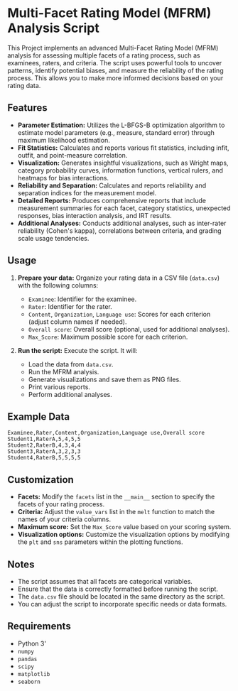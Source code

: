 
# Multi-Facet Rating Model (MFRM) Analysis Script


This Project implements an advanced Multi-Facet Rating Model (MFRM) analysis for assessing multiple facets of a rating process, such as examinees, raters, and criteria. The script uses powerful tools to uncover patterns, identify potential biases, and measure the reliability of the rating process. This allows you to make more informed decisions based on your rating data.

## Features

- **Parameter Estimation:** Utilizes the L-BFGS-B optimization algorithm to estimate model parameters (e.g., measure, standard error) through maximum likelihood estimation.
- **Fit Statistics:** Calculates and reports various fit statistics, including infit, outfit, and point-measure correlation.
- **Visualization:** Generates insightful visualizations, such as Wright maps, category probability curves, information functions, vertical rulers, and heatmaps for bias interactions.
- **Reliability and Separation:** Calculates and reports reliability and separation indices for the measurement model.
- **Detailed Reports:** Produces comprehensive reports that include measurement summaries for each facet, category statistics, unexpected responses, bias interaction analysis, and IRT results.
- **Additional Analyses:** Conducts additional analyses, such as inter-rater reliability (Cohen's kappa), correlations between criteria, and grading scale usage tendencies.

## Usage

1. **Prepare your data:** Organize your rating data in a CSV file (`data.csv`) with the following columns:
    - `Examinee`: Identifier for the examinee.
    - `Rater`: Identifier for the rater.
    - `Content`, `Organization`, `Language use`: Scores for each criterion (adjust column names if needed).
    - `Overall score`: Overall score (optional, used for additional analyses).
    - `Max_Score`: Maximum possible score for each criterion. 

2. **Run the script:** Execute the script. It will:
    - Load the data from `data.csv`.
    - Run the MFRM analysis.
    - Generate visualizations and save them as PNG files.
    - Print various reports.
    - Perform additional analyses.

## Example Data

```csv
Examinee,Rater,Content,Organization,Language use,Overall score
Student1,RaterA,5,4,5,5
Student2,RaterB,4,3,4,4
Student3,RaterA,3,2,3,3
Student4,RaterB,5,5,5,5
```

## Customization

- **Facets:** Modify the `facets` list in the `__main__` section to specify the facets of your rating process.
- **Criteria:** Adjust the `value_vars` list in the `melt` function to match the names of your criteria columns.
- **Maximum score:** Set the `Max_Score` value based on your scoring system.
- **Visualization options:** Customize the visualization options by modifying the `plt` and `sns` parameters within the plotting functions.

## Notes

- The script assumes that all facets are categorical variables.
- Ensure that the data is correctly formatted before running the script.
- The `data.csv` file should be located in the same directory as the script.
- You can adjust the script to incorporate specific needs or data formats.

## Requirements

- Python 3'
- `numpy`
- `pandas`
- `scipy`
- `matplotlib`
- `seaborn`

